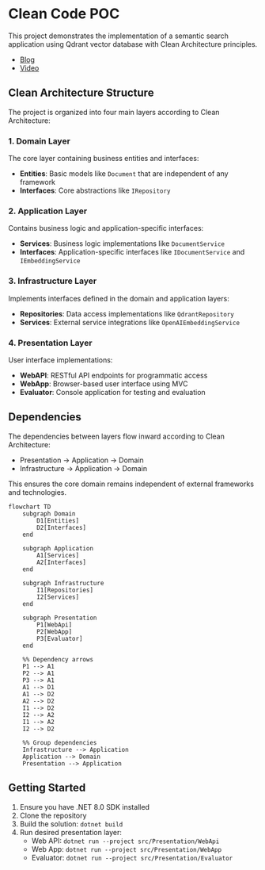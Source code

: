 # Clean Code POC

This project demonstrates the implementation of a semantic search application using Qdrant vector database with Clean Architecture principles.

- [Blog]()
- [Video]()

## Clean Architecture Structure

The project is organized into four main layers according to Clean Architecture:

### 1. Domain Layer

The core layer containing business entities and interfaces:
- **Entities**: Basic models like `Document` that are independent of any framework
- **Interfaces**: Core abstractions like `IRepository`

### 2. Application Layer

Contains business logic and application-specific interfaces:
- **Services**: Business logic implementations like `DocumentService`
- **Interfaces**: Application-specific interfaces like `IDocumentService` and `IEmbeddingService`

### 3. Infrastructure Layer

Implements interfaces defined in the domain and application layers:
- **Repositories**: Data access implementations like `QdrantRepository`
- **Services**: External service integrations like `OpenAIEmbeddingService`

### 4. Presentation Layer

User interface implementations:
- **WebAPI**: RESTful API endpoints for programmatic access
- **WebApp**: Browser-based user interface using MVC
- **Evaluator**: Console application for testing and evaluation

## Dependencies

The dependencies between layers flow inward according to Clean Architecture:
- Presentation → Application → Domain
- Infrastructure → Application → Domain

This ensures the core domain remains independent of external frameworks and technologies.

```mermaid
flowchart TD
    subgraph Domain
        D1[Entities]
        D2[Interfaces]
    end

    subgraph Application
        A1[Services]
        A2[Interfaces]
    end

    subgraph Infrastructure
        I1[Repositories]
        I2[Services]
    end

    subgraph Presentation
        P1[WebApi]
        P2[WebApp]
        P3[Evaluator]
    end

    %% Dependency arrows
    P1 --> A1
    P2 --> A1
    P3 --> A1
    A1 --> D1
    A1 --> D2
    A2 --> D2
    I1 --> D2
    I2 --> A2
    I1 --> A2
    I2 --> D2

    %% Group dependencies
    Infrastructure --> Application
    Application --> Domain
    Presentation --> Application
```

## Getting Started

1. Ensure you have .NET 8.0 SDK installed
2. Clone the repository
3. Build the solution: `dotnet build`
4. Run desired presentation layer:
   - Web API: `dotnet run --project src/Presentation/WebApi`
   - Web App: `dotnet run --project src/Presentation/WebApp`
   - Evaluator: `dotnet run --project src/Presentation/Evaluator`
